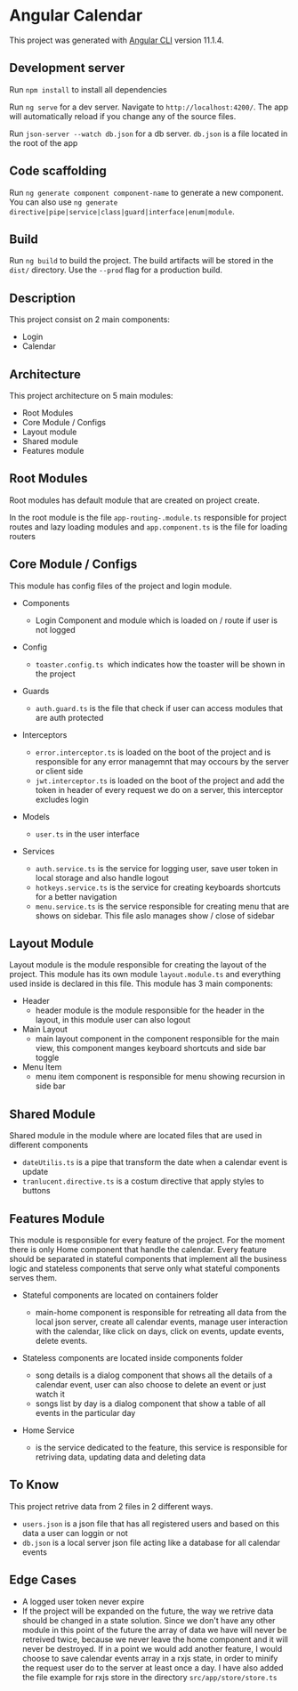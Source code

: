 # Angular Calendar

This project was generated with [Angular CLI](https://github.com/angular/angular-cli) version 11.1.4.

## Development server
Run `npm install` to install all dependencies
 
Run `ng serve` for a dev server. Navigate to `http://localhost:4200/`. The app will automatically reload if you change any of the source files.

Run `json-server --watch db.json` for a db server. `db.json` is a file located in the root of the app

## Code scaffolding

Run `ng generate component component-name` to generate a new component. You can also use `ng generate directive|pipe|service|class|guard|interface|enum|module`.

## Build

Run `ng build` to build the project. The build artifacts will be stored in the `dist/` directory. Use the `--prod` flag for a production build.



## Description
This project consist on 2 main components:
* Login
* Calendar

## Architecture
This project architecture on 5 main modules:
* Root Modules
* Core Module / Configs
* Layout module
* Shared module
* Features module


## Root Modules

Root modules has default module that are created on project create.

In the root module is the file `app-routing-.module.ts` responsible for project routes and lazy loading modules and `app.component.ts` is the file for loading routers

## Core Module / Configs

This module has config files of the project and login module.

* Components
  - Login Component and module which is loaded on / route if user is not logged
  

* Config
  - `toaster.config.ts `which indicates how the toaster will be shown in the project
  
* Guards
  - `auth.guard.ts` is the file that check if user can access modules that are auth protected
  

* Interceptors
  - `error.interceptor.ts` is loaded on the boot of the project and is responsible for any error managemnt that may occours by the server or client side  
  - `jwt.interceptor.ts` is loaded on the boot of the project and add the token in header of every request we do on a server, this interceptor excludes login


* Models
  - `user.ts` in the user interface


* Services
  - `auth.service.ts` is the service for logging user, save user token in local storage and also handle logout
  - `hotkeys.service.ts` is the service for creating keyboards shortcuts for a better navigation
  - `menu.service.ts` is the service responsible for creating menu that are shows on sidebar. This file aslo manages show / close of sidebar

## Layout Module
Layout module is the module responsible for creating the layout of the project. This module has its own module
`layout.module.ts` and everything used inside is declared in this file.
This module has 3 main components:
* Header
  - header module is the module responsible for the header in the layout, in this module user can also logout
* Main Layout
  - main layout component in the component responsible for the main view, this component manges keyboard shortcuts and side bar toggle
* Menu Item
  - menu item component is responsible for menu showing recursion in side bar

## Shared Module
Shared module in the module where are located files that are used in different components
* `dateUtilis.ts` is a pipe that transform the date when a calendar event is update
* `tranlucent.directive.ts` is a costum directive that apply styles to buttons

## Features Module
This module is responsible for every feature of the project. For the moment there is only Home component that
handle the calendar. Every feature should be separated in stateful components that implement all the business logic and stateless components that serve only what stateful components serves them.

* Stateful components are located on containers folder
  - main-home component is responsible for retreating all data from the local json server, create all calendar events, manage user interaction with the calendar, like click on days, click on events, update events, delete events.

* Stateless components are located inside components folder
  - song details is a dialog component that shows all the details of a calendar event, user can also choose to delete an event or just watch it
  - songs list by day is a dialog component that show a table of all events in the particular day

* Home Service
  - is the service dedicated to the feature, this service is responsible for retriving data, updating data and deleting data


## To Know

This project retrive data from 2 files in 2 different ways.
* `users.json` is a json file that has all registered users and based on this data a user can loggin or not
* `db.json` is a local server json file acting like a database for all calendar events

## Edge Cases
* A logged user token never expire
* If the project will be expanded on the future, the way we retrive data should be changed in a state solution.
Since we don't have any other module in this point of the future the array of data we have will never be retreived twice, because we never leave the home component and it will never be destroyed.
  If in a point we would add another feature, I would choose to save calendar events array in a rxjs state, in order to minify the request user do to the server at least once a day.
  I have also added the file example for rxjs store in the directory `src/app/store/store.ts`

